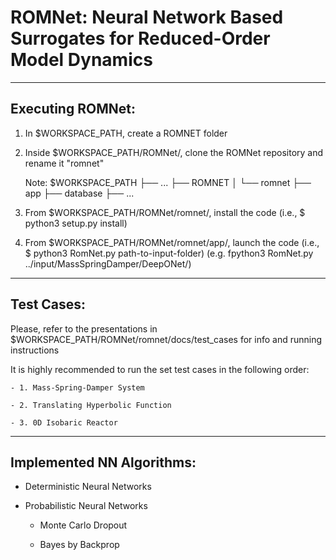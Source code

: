 # ROMNet: Neural Network Based Surrogates for Reduced-Order Model Dynamics



--------------------------------------------------------------------------------------
## Executing ROMNet:

1. In $WORKSPACE_PATH, create a ROMNET folder

2. Inside $WORKSPACE_PATH/ROMNet/, clone the ROMNet repository and rename it "romnet"

	Note: $WORKSPACE_PATH
					├── ...
					├── ROMNET
					│		└── romnet
									├── app
									├── database
									├── ...

3. From $WORKSPACE_PATH/ROMNet/romnet/, install the code (i.e., $ python3 setup.py install)

4. From $WORKSPACE_PATH/ROMNet/romnet/app/, launch the code (i.e., $ python3 RomNet.py path-to-input-folder) 
	(e.g. fpython3 RomNet.py ../input/MassSpringDamper/DeepONet/)





--------------------------------------------------------------------------------------
## Test Cases:

Please, refer to the presentations in $WORKSPACE_PATH/ROMNet/romnet/docs/test_cases for info and running instructions

It is highly recommended to run the set test cases in the following order:
	
	- 1. Mass-Spring-Damper System
	
	- 2. Translating Hyperbolic Function
	
	- 3. 0D Isobaric Reactor 




--------------------------------------------------------------------------------------
## Implemented NN Algorithms:

- Deterministic Neural Networks

- Probabilistic Neural Networks

	- Monte Carlo Dropout

	- Bayes by Backprop
